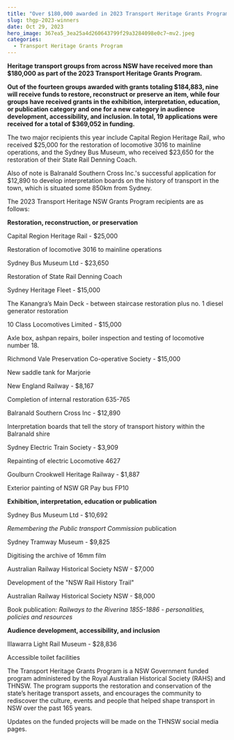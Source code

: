 ```yaml
---
title: "Over $180,000 awarded in 2023 Transport Heritage Grants Program"
slug: thgp-2023-winners
date: Oct 29, 2023
hero_image: 367ea5_3ea25a4d260643799f29a3284098e0c7~mv2.jpeg
categories:
  - Transport Heritage Grants Program
---
```



**Heritage transport groups from across NSW have received more than $180,000 as part of the 2023 Transport Heritage Grants Program.**

**Out of the fourteen groups awarded with grants totaling $184,883, nine will receive funds to restore, reconstruct or preserve an item, while four groups have received grants in the exhibition, interpretation, education, or publication category and one for a new category in audience development, accessibility, and inclusion. In total, 19 applications were received for a total of $369,052 in funding.**

The two major recipients this year include Capital Region Heritage Rail, who received $25,000 for the restoration of locomotive 3016 to mainline operations, and the Sydney Bus Museum, who received $23,650 for the restoration of their State Rail Denning Coach.

Also of note is Balranald Southern Cross Inc.'s successful application for $12,890 to develop interpretation boards on the history of transport in the town, which is situated some 850km from Sydney.

The 2023 Transport Heritage NSW Grants Program recipients are as follows:

**Restoration, reconstruction, or preservation**

Capital Region Heritage Rail - $25,000

Restoration of locomotive 3016 to mainline operations

Sydney Bus Museum Ltd - $23,650

Restoration of State Rail Denning Coach

Sydney Heritage Fleet - $15,000

The Kanangra’s Main Deck - between staircase restoration plus no. 1 diesel generator restoration

10 Class Locomotives Limited - $15,000

Axle box, ashpan repairs, boiler inspection and testing of locomotive number 18.

Richmond Vale Preservation Co-operative Society - $15,000

New saddle tank for Marjorie

New England Railway - $8,167

Completion of internal restoration 635-765

Balranald Southern Cross Inc - $12,890

Interpretation boards that tell the story of transport history within the Balranald shire

Sydney Electric Train Society - $3,909

Repainting of electric Locomotive 4627

Goulburn Crookwell Heritage Railway - $1,887

Exterior painting of NSW GR Pay bus FP10

**Exhibition, interpretation, education or publication**

Sydney Bus Museum Ltd - $10,692

*Remembering the Public transport Commission* publication

Sydney Tramway Museum - $9,825

Digitising the archive of 16mm film

Australian Railway Historical Society NSW - $7,000

Development of the "NSW Rail History Trail"

Australian Railway Historical Society NSW - $8,000

Book publication: *Railways to the Riverina 1855-1886 - personalities, policies and resources*

**Audience development, accessibility, and inclusion**

Illawarra Light Rail Museum - $28,836

Accessible toilet facilities 

The Transport Heritage Grants Program is a NSW Government funded program administered by the Royal Australian Historical Society (RAHS) and THNSW. The program supports the restoration and conservation of the state’s heritage transport assets, and encourages the community to rediscover the culture, events and people that helped shape transport in NSW over the past 165 years. 

Updates on the funded projects will be made on the THNSW social media pages.
